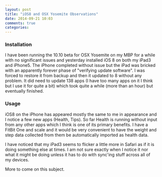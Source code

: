 ```yaml
---
layout: post
title: "iOS8 and OSX Yosemite Observations"
date: 2014-09-21 10:03
comments: true
categories: 
---
```

### Installation
I have been running the 10.10 beta for OSX Yosemite on my MBP for a while with no significant issues and yesterday installed iOS 8 on both my iPad3 and iPhone5.
The iPhone completed without issue but the iPad was bricked with an apparently forever phase of "verifying update software".
I was forced to restore it from backup and then it updated to 8 without any problem.
It did need to update 138 apps (I have too many apps on it I think but I use it for quite a bit) which took quite a while (more than an hour) but eventually finished.

### Usage
iOS8 on the iPhone has appeared mostly the same to me in appearance and I notice a few new apps (Health, Tips).
So far Health is running without input from any other apps which I think is one of its primary benefits.
I have a FitBit One and scale and it would be very convenient to have the weight and step data collected from them be automatically imported as health data.

I have noticed that my iPad3 seems to flicker a little more in Safari as if it is doing something else at times.
I am not sure exactly when I notice it nor what it might be doing unless it has to do with sync'ing stuff across all of my devices.

More to come on this subject.



